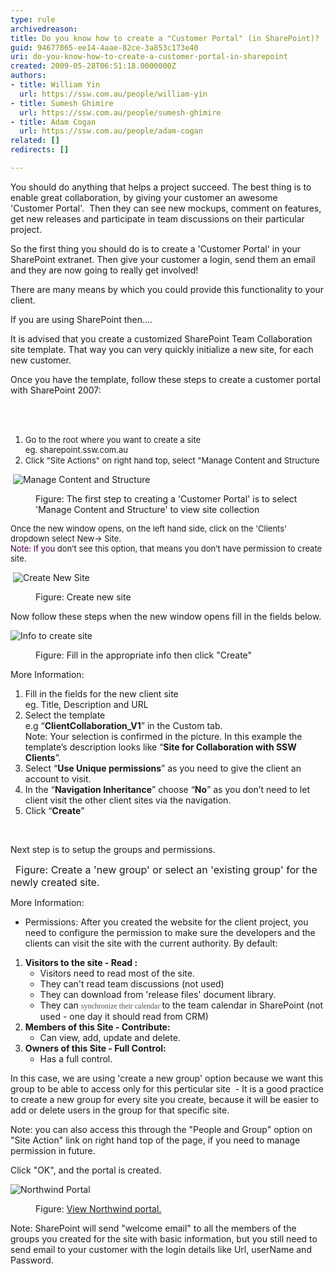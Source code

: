 ```yaml
---
type: rule
archivedreason: 
title: Do you know how to create a "Customer Portal" (in SharePoint)?
guid: 94677865-ee14-4aae-82ce-3a853c173e40
uri: do-you-know-how-to-create-a-customer-portal-in-sharepoint
created: 2009-05-28T06:51:18.0000000Z
authors:
- title: William Yin
  url: https://ssw.com.au/people/william-yin
- title: Sumesh Ghimire
  url: https://ssw.com.au/people/sumesh-ghimire
- title: Adam Cogan
  url: https://ssw.com.au/people/adam-cogan
related: []
redirects: []

---
```




  <p>You should do anything that helps a project succeed. The best thing is to enable great collaboration, by giving your customer an awesome 'Customer&#160;Portal'.&#160; Then they can see new mockups, comment on features, get new releases and participate in team discussions on their particular project.</p>
<p>So the first thing you should do is to create a 'Customer Portal' in your SharePoint extranet. Then give your&#160;customer a login,&#160;send them an email and they are now going&#160;to really get involved!</p>
<p>There are many means by which you could provide this functionality to your client. </p>
<p>If you are using SharePoint then....</p>
<p>It is advised that you create a customized SharePoint Team Collaboration site template. That way you can very quickly initialize a new site, for each new customer.</p>
<p>Once you have the template, follow these steps to create a customer portal with SharePoint 2007&#58;</p>

<br><excerpt class='endintro'></excerpt><br>

  <ol>
    <li><font size="2"><font class="ms-rteCustom-ImageArea" size="+0"><font size="2"></font></font><font class="ms-rteCustom-ImageArea" size="+0"><font size="2"></font></font>Go to the root where you want to create a site<br>
    eg. sharepoint.ssw.com.au</font> </li>
    <li><font size="2">Click &quot;Site Actions&quot; on right hand top, select &quot;Manage Content and Structure</font> </li>
</ol>
<dl class="goodImage">
    <dt>
    <p>&#160;<img style="border-bottom&#58;0px solid;border-left&#58;0px solid;border-top&#58;0px solid;border-right&#58;0px solid;" alt="Manage Content and Structure" src="/SoftwareDevelopment/RulesToBetterSharePoint/PublishingImages/ManageContentAndStructure.jpg" border="0" /></p>
    </dt>
    <dt></dt>
    <dd>Figure&#58; The first step to creating a 'Customer Portal' is to select 'Manage Content and Structure' to view site collection </dd>
</dl>
<p><font size="2">Once the new window opens, on the left hand side, click on the 'Clients' dropdown select New-&gt; Site. <br>
</font><font size="2"><font color="#400040">Note&#58; If you </font>don’t see this option, that means you don’t have permission to create site.</font></p>
<dl class="goodImage">
    <dt>
    <p>&#160;<img style="border-bottom&#58;0px solid;border-left&#58;0px solid;border-top&#58;0px solid;border-right&#58;0px solid;" alt="Create New Site" src="/SoftwareDevelopment/RulesToBetterSharePoint/PublishingImages/CreateNewSiteStep1.jpg" border="0" /></p>
    </dt>
    <dt></dt>
    <dd>Figure&#58; Create new site </dd>
</dl>
<p>Now follow these steps when the new window opens fill in the fields below.</p>
<dl class="goodImage">
    <dt>
    <p><img style="border-bottom&#58;0px solid;border-left&#58;0px solid;border-top&#58;0px solid;border-right&#58;0px solid;" alt="Info to create site" src="/SoftwareDevelopment/RulesToBetterSharePoint/PublishingImages/CreateNewSiteStep2.jpg" border="0" /></p>
    </dt>
    <dt></dt>
    <dd>Figure&#58; Fill in the appropriate info then click &quot;Create&quot; </dd>
</dl>
<p>More Information&#58;</p>
<ol>
    <li>Fill in the fields for the new client site <br>
    eg. Title, Description and URL </li>
    <li>Select the template <br>
    e.g “<b>ClientCollaboration_V1</b>” in the Custom tab.<br>
    Note&#58; Your selection is confirmed in the picture. In this example the template’s description looks like “<b>Site for Collaboration with SSW Clients</b>”. </li>
    <li>Select “<b>Use Unique permissions</b>” as you need to give the client an account to visit. </li>
    <li>In the “<b>Navigation Inheritance</b>” choose&#160;“<b>No</b>” as you don’t need to let client visit the other client sites via the navigation. </li>
    <li>Click “<strong>Create</strong>” </li>
</ol>
<p>&#160;</p>
<p>Next step is to setup the groups and permissions. </p>
<img alt="" class="ms-rteCustom-ImageArea" src="/SoftwareDevelopment/RulesToBetterSharePoint/PublishingImages/SetUpGroupForSite.jpg" />&#160;&#160;<font class="ms-rteCustom-FigureGood" size="+0">Figure&#58; Create a 'new group' or select an 'existing group' for the newly created site. </font>
<p>More Information&#58;</p>
<ul>
    <li>Permissions&#58; After you created the website for the client project, you need to configure the permission to make sure the developers and the clients can visit the site with the current authority. By default&#58; </li>
</ul>
<ol>
    <li><strong>Visitors to the site - Read &#58; </strong>
    <ul>
        <li>Visitors need to read most of the site. </li>
        <li>They can't read team discussions (not used) </li>
        <li>They can download from 'release files' document library. </li>
        <li>They can <span style="font-family&#58;'verdana','sans-serif';color&#58;#555555;font-size&#58;9pt;">synchronize their calendar </span>to the team calendar in SharePoint (not used - one day it should read from CRM) </li>
    </ul>
    </li>
    <li><strong>Members of this Site - Contribute&#58;</strong>
    <ul>
        <li>Can view, add, update and delete. </li>
    </ul>
    </li>
    <li><strong>Owners of this Site - Full Control&#58;</strong>
    <ul>
        <li>Has a full control. </li>
    </ul>
    </li>
</ol>
<p>In this case, we are using 'create a new group' option because we want this group to be able to access only for this perticular site&#160; - It is a good practice to create a new group for every site you create, because it will be easier to add or delete users in the group for that specific site.</p>
<p>Note&#58; you can also access this through the &quot;People and Group&quot; option on &quot;Site Action&quot; link on right hand top of the page, if you need to manage permission in future.</p>
<p>Click &quot;OK&quot;, and the portal is created.</p>
<dl class="goodImage">
    <dt>
    <p><img style="border-bottom&#58;0px solid;border-left&#58;0px solid;border-top&#58;0px solid;border-right&#58;0px solid;" alt="Northwind Portal" src="/SoftwareDevelopment/RulesToBetterSharePoint/PublishingImages/Northwind%20Portal.jpg" border="0" /> </p>
    </dt>
    <dt></dt>
    <dd>Figure&#58; <a shape="rect" href="http&#58;//sharepoint.ssw.com.au/zzClients/Northwind/default.aspx">View Northwind portal.</a> </dd>
</dl>
<p>Note&#58; SharePoint will send &quot;welcome email&quot; to all the members of the groups you created&#160;for the site with basic information, but you still need to send email to your customer with the login details like Url, userName and Password.</p>



